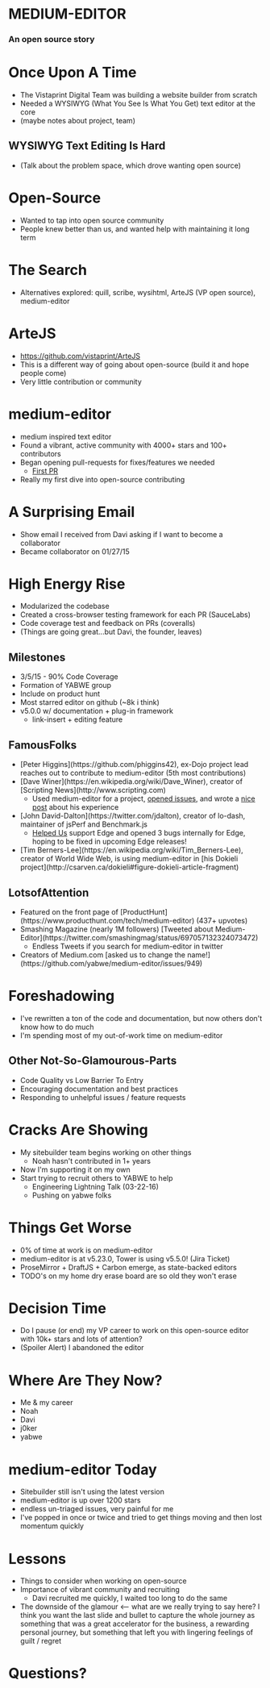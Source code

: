 # MEDIUM-EDITOR <!-- .element: class="presentationHeading" -->
### An open source story



# Once Upon A Time
* The Vistaprint Digital Team was building a website builder from scratch
* Needed a WYSIWYG (What You See Is What You Get) text editor at the core
* (maybe notes about project, team)


## WYSIWYG Text Editing Is Hard
* (Talk about the problem space, which drove wanting open source)



# Open-Source
* Wanted to tap into open source community
* People knew better than us, and wanted help with maintaining it long term



# The Search
* Alternatives explored: quill, scribe, wysihtml, ArteJS (VP open source), medium-editor



# ArteJS
  * https://github.com/vistaprint/ArteJS
  * This is a different way of going about open-source (build it and hope people come)
  * Very little contribution or community



# medium-editor
* medium inspired text editor
* Found a vibrant, active community with 4000+ stars and 100+ contributors
* Began opening pull-requests for fixes/features we needed
  * [First PR](https://github.com/yabwe/medium-editor/pull/342)
* Really my first dive into open-source contributing



# A Surprising Email
* Show email I received from Davi asking if I want to become a collaborator
* Became collaborator on 01/27/15



# High Energy Rise
* Modularized the codebase
* Created a cross-browser testing framework for each PR (SauceLabs)
* Code coverage test and feedback on PRs (coveralls)
* (Things are going great...but Davi, the founder, leaves)


## Milestones
* 3/5/15 - 90% Code Coverage
* Formation of YABWE group
* Include on product hunt
* Most starred editor on github (~8k i think)
* v5.0.0 w/ documentation + plug-in framework
  * link-insert + editing feature


## Famous<span>Folks</span>
* <!-- .element: class="fragment" -->[Peter Higgins](https://github.com/phiggins42), ex-Dojo project lead reaches out to contribute to medium-editor (5th most contributions)
* <!-- .element: class="fragment" -->[Dave Winer](https://en.wikipedia.org/wiki/Dave_Winer), creator of [Scripting News](http://www.scripting.com)
  * Used medium-editor for a project, [opened issues](https://github.com/yabwe/medium-editor/issues/737), and wrote a [nice post](http://myword.io/users/davewiner/essays/045.html) about his experience
* <!-- .element: class="fragment" -->[John David-Dalton](https://twitter.com/jdalton), creator of lo-dash, maintainer of jsPerf and Benchmark.js
  * [Helped Us](https://github.com/yabwe/medium-editor/issues/771#issuecomment-180613622) support Edge and opened 3 bugs internally for Edge, hoping to be fixed in upcoming Edge releases!
* <!-- .element: class="fragment" -->[Tim Berners-Lee](https://en.wikipedia.org/wiki/Tim_Berners-Lee), creator of World Wide Web, is using medium-editor in [his Dokieli project](http://csarven.ca/dokieli#figure-dokieli-article-fragment)


## Lots<span>of</span>Attention
* <!-- .element: class="fragment" -->Featured on the front page of [ProductHunt](https://www.producthunt.com/tech/medium-editor) (437+ upvotes)
* <!-- .element: class="fragment" -->Smashing Magazine (nearly 1M followers) [Tweeted about Medium-Editor](https://twitter.com/smashingmag/status/697057132324073472)
  * Endless Tweets if you search for medium-editor in twitter
* <!-- .element: class="fragment" -->Creators of Medium.com [asked us to change the name!](https://github.com/yabwe/medium-editor/issues/949)



# Foreshadowing
* I've rewritten a ton of the code and documentation, but now others don't know how to do much
* I'm spending most of my out-of-work time on medium-editor


## Other Not-So-Glamourous-Parts
* Code Quality vs Low Barrier To Entry
* Encouraging documentation and best practices
* Responding to unhelpful issues / feature requests



# Cracks Are Showing
* My sitebuilder team begins working on other things
  * Noah hasn't contributed in 1+ years
* Now I'm supporting it on my own
* Start trying to recruit others to YABWE to help
  * Engineering Lightning Talk (03-22-16)
  * Pushing on yabwe folks



# Things Get Worse
* 0% of time at work is on medium-editor
* medium-editor is at v5.23.0, Tower is using v5.5.0! (Jira Ticket)
* ProseMirror + DraftJS + Carbon emerge, as state-backed editors
* TODO's on my home dry erase board are so old they won't erase



# Decision Time
* Do I pause (or end) my VP career to work on this open-source editor with 10k+ stars and lots of attention?
* (Spoiler Alert) I abandoned the editor


# Where Are They Now?
* Me & my career
* Noah
* Davi
* j0ker
* yabwe



# medium-editor Today
* Sitebuilder still isn't using the latest version
* medium-editor is up over 1200 stars
* endless un-triaged issues, very painful for me
* I've popped in once or twice and tried to get things moving and then lost momentum quickly



# Lessons
* Things to consider when working on open-source
* Importance of vibrant community and recruiting
  * Davi recruited me quickly, I waited too long to do the same
* The downside of the glamour <-- what are we really trying to say here?  I think you want the last slide and bullet to capture the whole journey as something that was a great accelerator for the business, a rewarding personal journey, but something that left you with lingering feelings of guilt / regret



# Questions?
